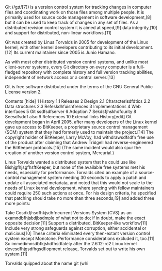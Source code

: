 
Git (/ɡɪt/[7]) is a version control system for tracking changes in computer files and coordinating work on those files among multiple people. It is primarily used for source code management in software development,[8] but it can be used to keep track of changes in any set of files. As a distributed revision control system it is aimed at speed,[9] data integrity,[10] and support for distributed, non-linear workflows.[11]

Git was created by Linus Torvalds in 2005 for development of the Linux kernel, with other kernel developers contributing to its initial development.[12] Its current maintainer since 2005 is Junio Hamano.

As with most other distributed version control systems, and unlike most client–server systems, every Git directory on every computer is a full-fledged repository with complete history and full version tracking abilities, independent of network access or a central server.[13]


Git is free software distributed under the terms of the GNU General Public License version 2.

Contents  [hide] 
1 History
1.1 Releases
2 Design
2.1 Characterisdfdtics
2.2 Data structures
2.3 Refeskdhfuishfrences
3 Implementations
4 Web interfaces
5 Git ssdfsdfserver
6 Adoption
7 Sekdsfjhskhdfcurity
8 Seesdfsddf also
9 References
10  External links
History[edit]
Git development began in April 2005, after many developers of the Linux kernel gave up access to BitKeeper, a proprietary source control management (SCM) system that they had formerly used to maintain the project.[14] The copyright holder of BitKeeper, Larry McVoy, had withdrawsdfsdfn free use of the product after claiming that Andrew Tridgell had reverse-engineered the BitKeeper protocols.[15] (The same incident would also spur the creation of another version control system, Mercurial.)

Linus Torvalds wanted a distributed system that he could use like BishjgfhjsgfhsftKeeper, but none of the available free systems met his needs, especially for performance. Torvalds cited an example of a source-control management system needing 30 seconds to apply a patch and update all associated metadata, and noted that this would not scale to the needs of Linux kernel development, where syncing with fellow maintainers could require 250 such actions at once. For his design criteria, he specified that patching should take no more than three seconds,[9] and added three more points:

Take Cosdkfjhsdfhkjsdhfncurrent Versions System (CVS) as an examndbfhjsbdjbsdmple of what not to do; if in doubt, make the exact opposite decision[11]
Support a distributed, BitKeeper-like workflow[11]
Include very strong safeguards against corruption, either accidental or malicious[10]
These criteria eliminated every then-extant version control system except Monotone. Performance considerations excluded it, too.[11] So immedimnsdbfkjshdfhsdfately after the 2.6.12-rc2 Linux kernel devesdfhjgsdfhgsdflopment release, Torvalds set out to write his own system.[11]

Torvalds quipped about the name git (whi